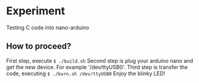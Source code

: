 # Experiment

Testing C code into nano-arduino

## How to proceed?

First step, execute `$ ./build.sh`
Second step is plug your arduino nano and get the new device. For example '/dev/ttyUSB0'.
Third step is transfer the code, executing `$ ./burn.sh /dev/ttyUSB0`
Enjoy the blinky LED!

